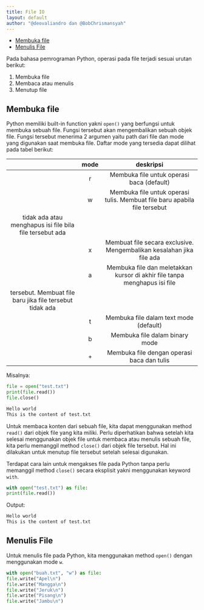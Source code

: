 ```yaml
---
title: File IO
layout: default
author: "@deovaliandro dan @BobChrismansyah"
---
```


- [Membuka file](#membuka-file)
- [Menulis File](#menulis-file)

Pada bahasa pemrograman Python, operasi pada file
terjadi sesuai urutan berikut:

1. Membuka file
2. Membaca atau menulis
3. Menutup file

## Membuka file

Python memiliki built-in function yakni `open()` yang berfungsi untuk membuka
sebuah file. Fungsi tersebut akan mengembalikan sebuah objek file. Fungsi
tersebut menerima 2 argumen yaitu path dari file dan mode yang digunakan saat
membuka file. Daftar mode yang tersedia dapat dilihat pada tabel berikut:

|                                                          | mode | deskripsi                                                                 |
|:--------------------------------------------------------:|:----:|:-------------------------------------------------------------------------:|
|                                                          | r    | Membuka file untuk operasi baca (default)                                 |
|                                                          | w    | Membuka file untuk operasi tulis. Membuat file baru apabila file tersebut |
| tidak ada atau menghapus isi file bila file tersebut ada |      |                                                                           |
|                                                          | x    | Membuat file secara exclusive. Mengembalikan kesalahan jika file ada      |
|                                                          | a    | Membuka file dan meletakkan kursor di akhir file tanpa menghapus isi file |
| tersebut. Membuat file baru jika file tersebut tidak ada |      |                                                                           |
|                                                          | t    | Membuka file dalam text mode (default)                                    |
|                                                          | b    | Membuka file dalam binary mode                                            |
|                                                          | +    | Membuka file dengan operasi baca dan tulis                                |

Misalnya:

```python
file = open("test.txt")
print(file.read())
file.close()
```

```bash
Hello world
This is the content of test.txt
```

Untuk membaca konten dari sebuah file, kita dapat menggunakan method `read()`
dari objek file yang kita miliki. Perlu diperhatikan bahwa setelah kita selesai
menggunakan objek file untuk membaca atau menulis sebuah file, kita perlu
memanggil method `close()` dari objek file tersebut. Hal ini dilakukan untuk
menutup file tersebut setelah selesai digunakan.

Terdapat cara lain untuk mengakses file pada Python tanpa perlu memanggil method
`close()` secara eksplisit yakni menggunakan keyword `with`.

```python
with open("test.txt") as file:
print(file.read())
```

Output:

```bash
Hello world
This is the content of test.txt
```

## Menulis File

Untuk menulis file pada Python, kita menggunakan method `open()` dengan
menggunakan mode `w`.

```python
with open("buah.txt", "w") as file:
file.write("Apel\n")
file.write("Mangga\n")
file.write("Jeruk\n")
file.write("Pisang\n")
file.write("Jambu\n")
```
